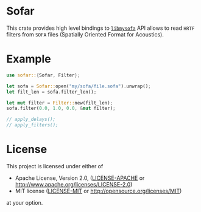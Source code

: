 # Sofar
This crate provides high level bindings to [`libmysofa`](https://github.com/hoene/libmysofa)
API allows to read `HRTF` filters from `SOFA` files (Spatially Oriented Format
for Acoustics).

# Example

```rust
use sofar::{Sofar, Filter};

let sofa = Sofar::open("my/sofa/file.sofa").unwrap();
let filt_len = sofa.filter_len();

let mut filter = Filter::new(filt_len);
sofa.filter(0.0, 1.0, 0.0, &mut filter);

// apply_delays();
// apply_filters();
```

# License

This project is licensed under either of

 * Apache License, Version 2.0, ([LICENSE-APACHE](LICENSE-APACHE) or
   http://www.apache.org/licenses/LICENSE-2.0)
 * MIT license ([LICENSE-MIT](LICENSE-MIT) or
   http://opensource.org/licenses/MIT)

at your option.
